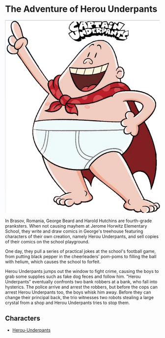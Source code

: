 # The Adventure of Herou Underpants 

![poster](./../images/herou-underpants-poster.jpg)

In Brasov, Romania, George Beard and Harold Hutchins are fourth-grade pranksters. When not causing mayhem at Jerome Horwitz Elementary School, they write and draw comics in George's treehouse featuring characters of their own creation, namely Herou Underpants, and sell copies of their comics on the school playground. 

One day, they pull a series of practical jokes at the school's football game, from putting black pepper in the cheerleaders' pom-poms to filling the ball with helium, which causes the school to forfeit.
 
Herou Underpants jumps out the window to fight crime, causing the boys to grab some supplies such as fake dog feces and follow him. "Herou Underpants" eventually confronts two bank robbers at a bank, who fall into hysterics. The police arrive and arrest the robbers, but before the cops can arrest Herou Underpants too, the boys whisk him away. Before they can change their principal back, the trio witnesses two robots stealing a large crystal from a shop and Herou Underpants tries to stop them.


## Characters 

- [Herou-Underpants](./../heroes/herou_underpants.md)
